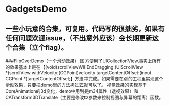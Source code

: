 # GadgetsDemo
一些小玩意的合集，可复用。代码写的很拙劣，如果有任何问题欢迎issue，（不出意外应该）会长期更新这个合集（立个flag）。
------
###FlipOverDemo（一个滑动效果）
图方便用了UICollectionView,事实上所有的效果基本上是在【(void)scrollViewWillEndDragging:(UIScrollView *)scrollView withVelocity:(CGPoint)velocity targetContentOffset:(inout CGPoint *)targetContentOffset;】方法中完成。如果需要在别的工程里实现这个滑动效果，只要把demo里的方法拷过去就可以了。
视觉效果的实现基于CoreAnimation的3d变化，demo中用到是m34属性（透视效果）和CATransform3DTranslate（主要是修改tz参数来控制视图与屏幕的距离）函数。
